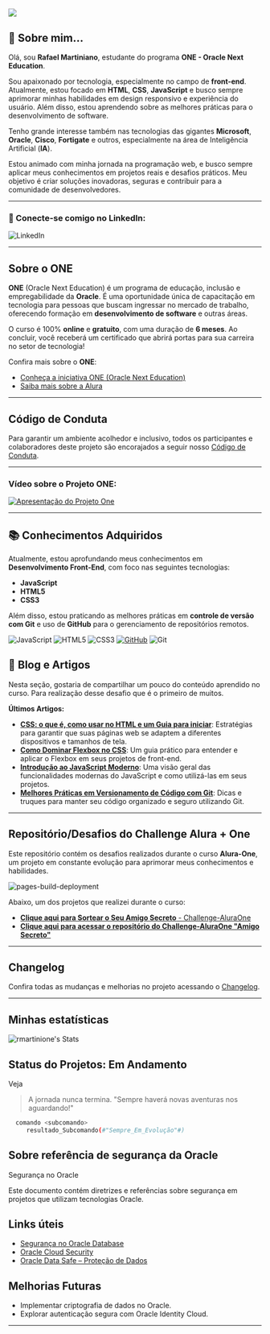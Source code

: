 # ![](https://www.alura.com.br/assets/img/depoimentos/oracle-one/logotipo-one.1730889067.svg)

## 🚀 Sobre mim...

Olá, sou **Rafael Martiniano**, estudante do programa **ONE - Oracle Next Education**.

Sou apaixonado por tecnologia, especialmente no campo de **front-end**. Atualmente, estou focado em **HTML**, **CSS**, **JavaScript** e busco sempre aprimorar minhas habilidades em design responsivo e experiência do usuário. Além disso, estou aprendendo sobre as melhores práticas para o desenvolvimento de software.

Tenho grande interesse também nas tecnologias das gigantes **Microsoft**, **Oracle**, **Cisco**, **Fortigate** e outros, especialmente na área de Inteligência Artificial (**IA**).

Estou animado com minha jornada na programação web, e busco sempre aplicar meus conhecimentos em projetos reais e desafios práticos. Meu objetivo é criar soluções inovadoras, seguras e contribuir para a comunidade de desenvolvedores.

---

### 🔗 Conecte-se comigo no LinkedIn:

<a href="https://www.linkedin.com/in/rafael-martiniano?trk=profile-badge" target="_blank" style="text-decoration: none;">
    <img src="https://img.shields.io/badge/LinkedIn-0077B5?style=for-the-badge&logo=linkedin&logoColor=white" alt="LinkedIn">
</a>

---

## Sobre o **ONE**

**ONE** (Oracle Next Education) é um programa de educação, inclusão e empregabilidade da **Oracle**. É uma oportunidade única de capacitação em tecnologia para pessoas que buscam ingressar no mercado de trabalho, oferecendo formação em **desenvolvimento de software** e outras áreas.

O curso é 100% **online** e **gratuito**, com uma duração de **6 meses**. Ao concluir, você receberá um certificado que abrirá portas para sua carreira no setor de tecnologia!

Confira mais sobre o **ONE**:

- [Conheça a iniciativa ONE (Oracle Next Education)](https://www.oracle.com/br/education/oracle-next-education/)
- [Saiba mais sobre a Alura](https://www.alura.com.br/sobre)

---

## Código de Conduta

Para garantir um ambiente acolhedor e inclusivo, todos os participantes e colaboradores deste projeto são encorajados a seguir nosso [Código de Conduta](CODE_OF_CONDUCT.md).

---

### Vídeo sobre o Projeto ONE:

[![Apresentação do Projeto One](https://img.youtube.com/vi/1Yzvr9_ym7c/0.jpg)](https://www.youtube.com/watch?v=1Yzvr9_ym7c)

---

## 📚 Conhecimentos Adquiridos

Atualmente, estou aprofundando meus conhecimentos em **Desenvolvimento Front-End**, com foco nas seguintes tecnologias:

- **JavaScript**
- **HTML5**
- **CSS3**

Além disso, estou praticando as melhores práticas em **controle de versão com Git** e uso de **GitHub** para o gerenciamento de repositórios remotos.

![JavaScript](https://img.shields.io/badge/javascript-%23323330.svg?style=for-the-badge&logo=javascript&logoColor=%23F7DF1E) 
![HTML5](https://img.shields.io/badge/html5-%23E34F26.svg?style=for-the-badge&logo=html5&logoColor=white) 
![CSS3](https://img.shields.io/badge/css3-%231572B6.svg?style=for-the-badge&logo=css3&logoColor=white) 
[![GitHub](https://img.shields.io/badge/GitHub-100000?style=for-the-badge&logo=github&logoColor=white)](https://rmartinione.github.io/Challenge-AluraOne) 
![Git](https://img.shields.io/badge/GIT-E44C30?style=for-the-badge&logo=git&logoColor=white)

## 📝 Blog e Artigos

Nesta seção, gostaria de compartilhar um pouco do conteúdo aprendido no curso.
Para realização desse desafio que é o primeiro de muitos.

**Últimos Artigos:**

- **[CSS: o que é, como usar no HTML e um Guia para iniciar](https://www.alura.com.br/artigos/css?srsltid=AfmBOop3-osjP-H4g74bIzPK0SfTkpjVtBzcz9WshIoWDYPeOAcny7Jo)**: Estratégias para garantir que suas páginas web se adaptem a diferentes dispositivos e tamanhos de tela.
- **[Como Dominar Flexbox no CSS](https://www.alura.com.br/artigos/css-guia-do-flexbox)**: Um guia prático para entender e aplicar o Flexbox em seus projetos de front-end.
- **[Introdução ao JavaScript Moderno](https://www.alura.com.br/curso-online-javascript-introducao)**: Uma visão geral das funcionalidades modernas do JavaScript e como utilizá-las em seus projetos.
- **[Melhores Práticas em Versionamento de Código com Git](https://www.alura.com.br/curso-online-css-posicionando-elementos-flexbox)**: Dicas e truques para manter seu código organizado e seguro utilizando Git.

---

## Repositório/Desafios do Challenge Alura + One

Este repositório contém os desafios realizados durante o curso **Alura-One**, um projeto em constante evolução para aprimorar meus conhecimentos e habilidades.

![pages-build-deployment](https://github.com/rmartinione/Challenge-AluraOne/actions/workflows/pages/pages-build-deployment/badge.svg)

Abaixo, um dos projetos que realizei durante o curso:

- [**Clique aqui para Sortear o Seu Amigo Secreto** - Challenge-AluraOne](https://rmartinione.github.io/Challenge-AluraOne/challenge-amigo-secreto/index.html)
- [**Clique aqui para acessar o repositório do Challenge-AluraOne "Amigo Secreto"**](https://github.com/rmartinione/Challenge-AluraOne/tree/ff24712de38b0c1bc1baa21c8724645dd860e697/challenge-amigo-secreto)

---

## Changelog

Confira todas as mudanças e melhorias no projeto acessando o [Changelog](https://github.com/rmartinione/Challenge-AluraOne/blob/main/CHANGELOG.md).

---

## Minhas estatísticas ##

![rmartinione's Stats](https://github-readme-stats.vercel.app/api?username=rmartinione&theme=tokyonight&show_icons=true&hide_border=false&count_private=false)

## Status do Projetos: Em Andamento

Veja 

> A jornada nunca termina. "Sempre haverá novas aventuras nos aguardando!"

```bash
  comando <subcomando>
     resultado_Subcomando(#"Sempre_Em_Evolução"#)
```

## Sobre referência de segurança da Oracle

Segurança no Oracle  

Este documento contém diretrizes e referências sobre segurança em projetos que utilizam tecnologias Oracle.  

## Links úteis  

- [Segurança no Oracle Database](https://docs.oracle.com/en/database/oracle/oracle-database/)  
- [Oracle Cloud Security](https://www.oracle.com/cloud/security/)  
- [Oracle Data Safe – Proteção de Dados](https://www.oracle.com/database/technologies/data-safe.html)  

## Melhorias Futuras  
- Implementar criptografia de dados no Oracle.  
- Explorar autenticação segura com Oracle Identity Cloud.

---
